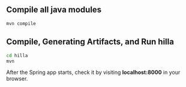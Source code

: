 ## Compile all java modules
`mvn compile`

## Compile, Generating Artifacts, and Run hilla
```bash
cd hilla
mvn
```
After the Spring app starts, check it by visiting **localhost:8000** in your browser.